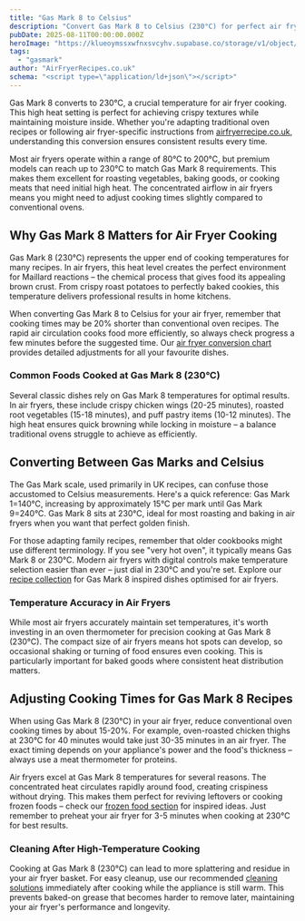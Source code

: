 ```yaml
---
title: "Gas Mark 8 to Celsius"
description: "Convert Gas Mark 8 to Celsius (230°C) for perfect air fryer cooking. Includes temperature guides and recipe tips for UK kitchens."
pubDate: 2025-08-11T00:00:00.000Z
heroImage: "https://klueoymssxwfnxsvcyhv.supabase.co/storage/v1/object/public/md/gas-mark-8-to-celsius-bede9e56.png"
tags:
  - "gasmark"
author: "AirFryerRecipes.co.uk"
schema: "<script type=\"application/ld+json\"></script>"
---
```


<p>Gas Mark 8 converts to 230°C, a crucial temperature for air fryer cooking. This high heat setting is perfect for achieving crispy textures while maintaining moisture inside. Whether you're adapting traditional oven recipes or following air fryer-specific instructions from <a href=https://www.airfryerrecipe.co.uk>airfryerrecipe.co.uk</a>, understanding this conversion ensures consistent results every time.</p>

<p>Most air fryers operate within a range of 80°C to 200°C, but premium models can reach up to 230°C to match Gas Mark 8 requirements. This makes them excellent for roasting vegetables, baking goods, or cooking meats that need initial high heat. The concentrated airflow in air fryers means you might need to adjust cooking times slightly compared to conventional ovens.</p>

<h2>Why Gas Mark 8 Matters for Air Fryer Cooking</h2>

<p>Gas Mark 8 (230°C) represents the upper end of cooking temperatures for many recipes. In air fryers, this heat level creates the perfect environment for Maillard reactions – the chemical process that gives food its appealing brown crust. From crispy roast potatoes to perfectly baked cookies, this temperature delivers professional results in home kitchens.</p>

<p>When converting Gas Mark 8 to Celsius for your air fryer, remember that cooking times may be 20% shorter than conventional oven recipes. The rapid air circulation cooks food more efficiently, so always check progress a few minutes before the suggested time. Our <a href=https://www.airfryerrecipe.co.uk/air-fryer-conversion-chart>air fryer conversion chart</a> provides detailed adjustments for all your favourite dishes.</p>

<h3>Common Foods Cooked at Gas Mark 8 (230°C)</h3>

<p>Several classic dishes rely on Gas Mark 8 temperatures for optimal results. In air fryers, these include crispy chicken wings (20-25 minutes), roasted root vegetables (15-18 minutes), and puff pastry items (10-12 minutes). The high heat ensures quick browning while locking in moisture – a balance traditional ovens struggle to achieve as efficiently.</p>

<h2>Converting Between Gas Marks and Celsius</h2>

<p>The Gas Mark scale, used primarily in UK recipes, can confuse those accustomed to Celsius measurements. Here's a quick reference: Gas Mark 1=140°C, increasing by approximately 15°C per mark until Gas Mark 9=240°C. Gas Mark 8 sits at 230°C, ideal for most roasting and baking in air fryers when you want that perfect golden finish.</p>

<p>For those adapting family recipes, remember that older cookbooks might use different terminology. If you see "very hot oven", it typically means Gas Mark 8 or 230°C. Modern air fryers with digital controls make temperature selection easier than ever – just dial in 230°C and you're set. Explore our <a href=https://www.airfryerrecipe.co.uk/recipes>recipe collection</a> for Gas Mark 8 inspired dishes optimised for air fryers.</p>

<h3>Temperature Accuracy in Air Fryers</h3>

<p>While most air fryers accurately maintain set temperatures, it's worth investing in an oven thermometer for precision cooking at Gas Mark 8 (230°C). The compact size of air fryers means hot spots can develop, so occasional shaking or turning of food ensures even cooking. This is particularly important for baked goods where consistent heat distribution matters.</p>

<h2>Adjusting Cooking Times for Gas Mark 8 Recipes</h2>

<p>When using Gas Mark 8 (230°C) in your air fryer, reduce conventional oven cooking times by about 15-20%. For example, oven-roasted chicken thighs at 230°C for 40 minutes would take just 30-35 minutes in an air fryer. The exact timing depends on your appliance's power and the food's thickness – always use a meat thermometer for proteins.</p>

<p>Air fryers excel at Gas Mark 8 temperatures for several reasons. The concentrated heat circulates rapidly around food, creating crispiness without drying. This makes them perfect for reviving leftovers or cooking frozen foods – check our <a href=https://www.airfryerrecipe.co.uk/recipe-category/Frozen-Foods>frozen food section</a> for inspired ideas. Just remember to preheat your air fryer for 3-5 minutes when cooking at 230°C for best results.</p>

<h3>Cleaning After High-Temperature Cooking</h3>

<p>Cooking at Gas Mark 8 (230°C) can lead to more splattering and residue in your air fryer basket. For easy cleanup, use our recommended <a href=https://www.airfryerrecipe.co.uk/air-fryer-cleaner>cleaning solutions</a> immediately after cooking while the appliance is still warm. This prevents baked-on grease that becomes harder to remove later, maintaining your air fryer's performance and longevity.</p>